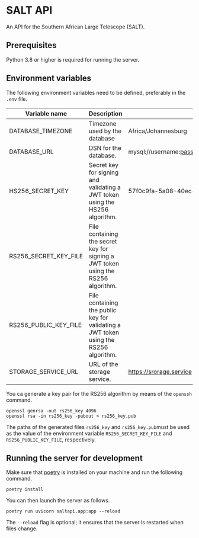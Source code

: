 # SALT API

An API for the Southern African Large Telescope (SALT).

## Prerequisites

Python 3.8 or higher is required for running the server.

## Environment variables

The following environment variables need to be defined, preferably in the `.env` file.

Variable name | Description | Example
--- | --- | ----
DATABASE_TIMEZONE | Timezone used by the database | Africa/Johannesburg
DATABASE_URL | DSN for the database. | mysql://username:password@my.database.server:3306/my_database
HS256_SECRET_KEY | Secret key for signing and validating a JWT token using the HS256 algorithm. | 57f0c9fa-5a08-40ec-bd28-fcb097711e7e
RS256_SECRET_KEY_FILE | File containing the secret key for signing a JWT token using the RS256 algorithm. |
RS256_PUBLIC_KEY_FILE | File containing the public key for validating a JWT token using the RS256 algorithm. |
STORAGE_SERVICE_URL | URL of the storage service. | https://srorage.service

You ca generate a key pair for the RS256 algorithm by means of the `openssh` command.

```shell script
openssl genrsa -out rs256_key 4096
openssl rsa -in rs256_key -pubout > rs256_key.pub
```

The paths of the generated files `rs256_key` and `rs256_key.pub`must be used as the value of the environment variable `RS256_SECRET_KEY_FILE` and `RS256_PUBLIC_KEY_FILE`, respectively.

## Running the server for development

Make sure that [poetry](https://python-poetry.org) is installed on your machine and run the following command.

```shell script
poetry install
```

You can then launch the server as follows.

```shell script
poetry run uvicorn saltapi.app:app --reload
```

The `--reload` flag is optional; it ensures that the server is restarted when files change.
